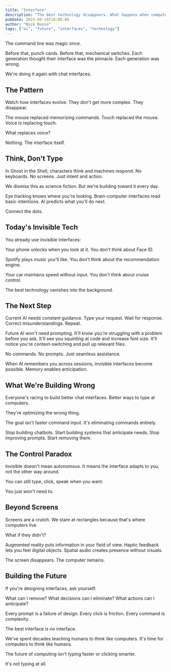 ```yaml
---
title: "Interface"
description: "The best technology disappears. What happens when computers do too?"
pubDate: 2025-08-10T10:00:00
author: "Nick Russo"
tags: ["ai", "future", "interfaces", "technology"]
---
```


The command line was magic once.

Before that, punch cards. Before that, mechanical switches. Each generation thought their interface was the pinnacle. Each generation was wrong.

We're doing it again with chat interfaces.

## The Pattern

Watch how interfaces evolve. They don't get more complex. They disappear.

The mouse replaced memorizing commands. Touch replaced the mouse. Voice is replacing touch.

What replaces voice?

Nothing. The interface itself.

## Think, Don't Type

In Ghost in the Shell, characters think and machines respond. No keyboards. No screens. Just intent and action.

We dismiss this as science fiction. But we're building toward it every day.

Eye tracking knows where you're looking. Brain-computer interfaces read basic intentions. AI predicts what you'll do next.

Connect the dots.

## Today's Invisible Tech

You already use invisible interfaces:

Your phone unlocks when you look at it. You don't think about Face ID.

Spotify plays music you'll like. You don't think about the recommendation engine.

Your car maintains speed without input. You don't think about cruise control.

The best technology vanishes into the background.

## The Next Step

Current AI needs constant guidance. Type your request. Wait for response. Correct misunderstandings. Repeat.

Future AI won't need prompting. It'll know you're struggling with a problem before you ask. It'll see you squinting at code and increase font size. It'll notice you're context-switching and pull up relevant files.

No commands. No prompts. Just seamless assistance.

When AI remembers you across sessions, invisible interfaces become possible. Memory enables anticipation.

## What We're Building Wrong

Everyone's racing to build better chat interfaces. Better ways to type at computers.

They're optimizing the wrong thing.

The goal isn't faster command input. It's eliminating commands entirely.

Stop building chatbots. Start building systems that anticipate needs. Stop improving prompts. Start removing them.

## The Control Paradox

Invisible doesn't mean autonomous. It means the interface adapts to you, not the other way around.

You can still type, click, speak when you want.

You just won't need to.

## Beyond Screens

Screens are a crutch. We stare at rectangles because that's where computers live.

What if they didn't?

Augmented reality puts information in your field of view. Haptic feedback lets you feel digital objects. Spatial audio creates presence without visuals.

The screen disappears. The computer remains.

## Building the Future

If you're designing interfaces, ask yourself:

What can I remove? What decisions can I eliminate? What actions can I anticipate?

Every prompt is a failure of design. Every click is friction. Every command is complexity.

The best interface is no interface.

We've spent decades teaching humans to think like computers. It's time for computers to think like humans.

The future of computing isn't typing faster or clicking smarter.

It's not typing at all.